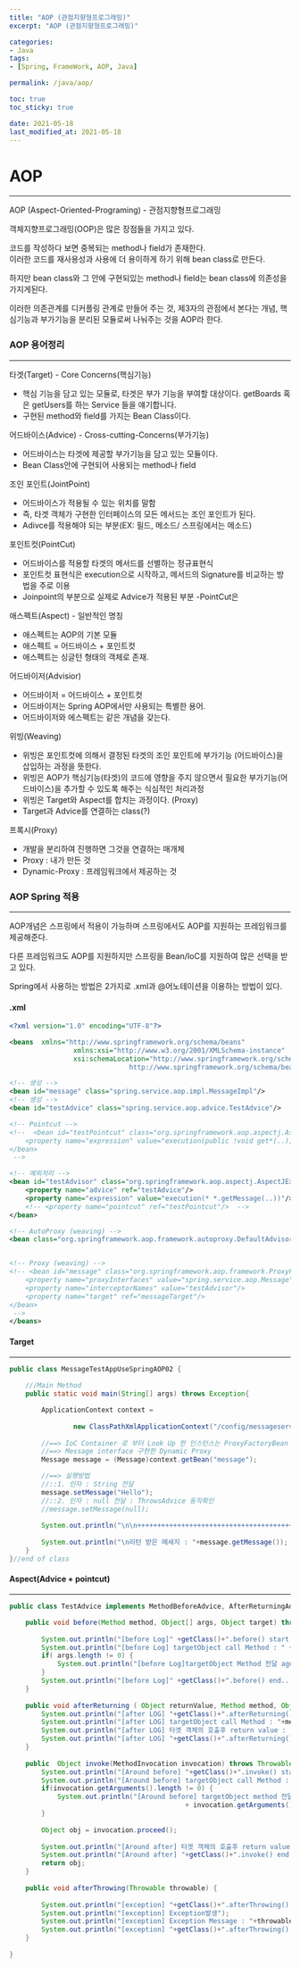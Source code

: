 ```yaml
---
title: "AOP (관점지향형프로그래밍)"
excerpt: "AOP (관점지향형프로그래밍)"

categories:
- Java
tags:
- [Spring, FrameWork, AOP, Java]

permalink: /java/aop/

toc: true
toc_sticky: true

date: 2021-05-18
last_modified_at: 2021-05-18
---
```


# AOP
---
AOP (Aspect-Oriented-Programing) - 관점지향형프로그래밍

객체지향프로그래밍(OOP)은 많은 장점들을 가지고 있다.

코드를 작성하다 보면 중복되는 method나 field가 존재한다.  
이러한 코드를 재사용성과 사용에 더 용이하게 하기 위해 bean class로 만든다.

하지만 bean class와 그 안에 구현되있는 method나 field는 bean class에 의존성을 가지게된다.

이러한 의존관계를 디커플링 관계로 만들어 주는 것, 제3자의 관점에서 본다는 개념, 핵심기능과 부가기능을 분리된 모듈로써 나눠주는 것을 AOP라 한다. 


### AOP 용어정리
---

타겟(Target) - Core Concerns(핵심기능)

 - 핵심 기능을 담고 있는 모듈로, 타겟은 부가 기능을 부여할 대상이다.
   getBoards 혹은 getUsers를 하는 Service 들을 얘기합니다.
 - 구현된 method와 field를 가지는 Bean Class이다.

어드바이스(Advice) - Cross-cutting-Concerns(부가기능)

 - 어드바이스는 타겟에 제공할 부가기능을 담고 있는 모듈이다.
 - Bean Class안에 구현되어 사용되는 method나 field

조인 포인트(JointPoint)

 - 어드바이스가 적용될 수 있는 위치를 말함
 - 즉, 타겟 객체가 구현한 인터페이스의 모든 메서드는 조인 포인트가 된다.
 - Adivce를 적용해야 되는 부분(EX: 필드, 메소드/ 스프링에서는 메소드)

포인트컷(PointCut)

 - 어드바이스를 적용할 타겟의 메서드를 선별하는 정규표현식
 - 포인트컷 표현식은 execution으로 시작하고, 메서드의 Signature를 비교하는 방법을 주로 이용
 - Joinpoint의 부분으로 실제로 Advice가 적용된 부분
  -PointCut은 

애스펙트(Aspect) - 일반적인 명칭

 - 애스펙트는 AOP의 기본 모듈
 - 애스펙트 = 어드바이스 + 포인트컷
 - 애스펙트는 싱글턴 형태의 객체로 존재.

어드바이저(Advisior)

 - 어드바이저 = 어드바이스 + 포인트컷
 - 어드바이저는 Spring AOP에서만 사용되는 특별한 용어.
 - 어드바이저와 에스펙트는 같은 개념을 갖는다.

위빙(Weaving)

 - 위빙은 포인트컷에 의해서 결정된 타겟의 조인 포인트에 부가기능 (어드바이스)을 삽입하는 과정을 뜻한다.
 - 위빙은 AOP가 핵심기능(타겟)의 코드에 영향을 주지 않으면서 필요한 부가기능(어드바이스)을 추가할 수 있도록 해주는 식심적인 처리과정
 - 위빙은 Target와 Aspect를 합치는 과정이다. (Proxy)
 - Target과 Advice를 연결하는 class(?)

프록시(Proxy)

 - 개발을 분리하여 진행하면 그것을 연결하는 매개체
 - Proxy : 내가 만든 것
 - Dynamic-Proxy : 프레임워크에서 제공하는 것

### AOP Spring 적용
---

AOP개념은 스프링에서 적용이 가능하며 스프링에서도 AOP를 지원하는 프레임워크를 제공해준다.  

다른 프레임워크도 AOP를 지원하지만 스프링을 Bean/IoC를 지원하여 많은 선택을 받고 있다.

Spring에서 사용하는 방법은 2가지로 .xml과 @어노테이션을 이용하는 방법이 있다.

#### .xml

``` xml
<?xml version="1.0" encoding="UTF-8"?>

<beans 	xmlns="http://www.springframework.org/schema/beans"
				xmlns:xsi="http://www.w3.org/2001/XMLSchema-instance"
				xsi:schemaLocation="http://www.springframework.org/schema/beans
							  http://www.springframework.org/schema/beans/spring-beans.xsd">

<!-- 생성 -->							  
<bean id="message" class="spring.service.aop.impl.MessageImpl"/>
<!-- 생성 -->
<bean id="testAdvice" class="spring.service.aop.advice.TestAdvice"/>

<!-- Pointcut -->
<!--  <bean id="testPointcut" class="org.springframework.aop.aspectj.AspectJExpressionPointcut">
	<property name="expression" value="execution(public !void get*(..))"/>
</bean> 
 -->

<!-- 예외처리 -->
<bean id="testAdvisor" class="org.springframework.aop.aspectj.AspectJExpressionPointcutAdvisor">
	<property name="advice" ref="testAdvice"/>
	<property name="expression" value="execution(* *.getMessage(..))"/>
	<!-- <property name="pointcut" ref="testPointcut"/>  -->
</bean>

<!-- AutoProxy (weaving) -->
<bean class="org.springframework.aop.framework.autoproxy.DefaultAdvisorAutoProxyCreator"/>


<!-- Proxy (weaving) -->
<!-- <bean id="message" class="org.springframework.aop.framework.ProxyFactoryBean">
	<property name="proxyInterfaces" value="spring.service.aop.Message"/>  #Target이 인터페이스를 구현하기에 생략가능
	<property name="interceptorNames" value="testAdvisor"/>
	<property name="target" ref="messageTarget"/>
</bean>
 -->
</beans>
```

#### Target
---
```java
public class MessageTestAppUseSpringAOP02 {
	
	///Main Method
	public static void main(String[] args) throws Exception{

		ApplicationContext context = 
		
				new ClassPathXmlApplicationContext("/config/messageservice.xml");
		
		//==> IoC Container 로 부터 Look Up 한 인스턴스는 ProxyFactoryBean 객체가 생성해준 
		//==> Message interface 구현한 Dynamic Proxy
		Message message = (Message)context.getBean("message");

		//==> 실행방법
		//::1. 인자 : String 전달
	    message.setMessage("Hello");
	    //::2. 인자 : null 전달 : ThrowsAdvice 동작확인
		//message.setMessage(null);
	    
	    System.out.println("\n\n+++++++++++++++++++++++++++++++++++++++++++++\n\n");
		
	    System.out.println("\n리턴 받은 메세지 : "+message.getMessage());
	}
}//end of class
```

#### Aspect(Advice + pointcut)
---
```java
public class TestAdvice implements MethodBeforeAdvice, AfterReturningAdvice, ThrowsAdvice, MethodInterceptor {

	public void before(Method method, Object[] args, Object target) throws Throwable {
		
		System.out.println("[before Log]" +getClass()+".before() start....");
		System.out.println("[before Log] targetObject call Method : " +method);
		if( args.length != 0) {
			System.out.println("[before Log]targetObject Method 전달 agument : "+args[0]);
		}
		System.out.println("[before Log]" +getClass()+".before() end....");
	}
	
	public void afterReturning ( Object returnValue, Method method, Object[] args, Object target) throws Throwable{
		System.out.println("[after LOG] "+getClass()+".afterReturning() start....");
		System.out.println("[after LOG] targetObject call Method : "+method);
		System.out.println("[after LOG] 타겟 객체의 호출후 return value : "+returnValue);
		System.out.println("[after LOG] "+getClass()+".afterReturning() end....");
	}
	
	public  Object invoke(MethodInvocation invocation) throws Throwable{
		System.out.println("[Around before] "+getClass()+".invoke() start.....");
		System.out.println("[Around before] targetObject call Method : "+invocation.getMethod());
		if(invocation.getArguments().length != 0) {
			System.out.println("[Around before] targetObject method 전달 argument : "
											+ invocation.getArguments()[0]);
		}
		
		Object obj = invocation.proceed();
		
		System.out.println("[Around after] 타겟 객체의 호출후 return value : "+obj);
		System.out.println("[Around after] "+getClass()+".invoke() end.....");
		return obj;
	}
	
	public void afterThrowing(Throwable throwable) {
		
		System.out.println("[exception] "+getClass()+".afterThrowing() start.....");
		System.out.println("[exception] Exception발생");
		System.out.println("[exception] Exception Message : "+throwable.getMessage());
		System.out.println("[exception] "+getClass()+".afterThrowing() end.....");
	}
	
}
```






